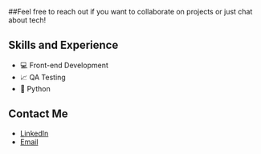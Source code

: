 ##Feel free to reach out if you want to collaborate on projects or just chat about tech!

## Skills and Experience
* 💻 Front-end Development
* 📈 QA Testing
* 🐍 Python

## Contact Me
* [LinkedIn](https://www.linkedin.com/in/viniciuscmnz)
* [Email](mailto:viniciuscassiomnz@gmail.com)
